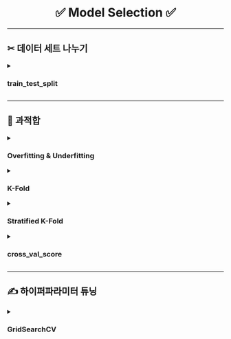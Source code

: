 <h1 align="center"> ✅ Model Selection ✅ </h1>

---

## ✂︎ 데이터 세트 나누기

<details><summary><h3>train_test_split</h3></summary>

![데이터 세트 나누기](https://miro.medium.com/max/1400/0*DKB-pJy7-G6gEkM-)

- **목적 : 인스턴스 훈련에 사용할 데이터 세트와 성능 평가에 사용할 데이터 세트를 구분하기 위함**
    
- **용도**
    - **훈련용(train)** : 인스턴스 훈련(혹은 학습) 용도
    - **검증용(validation)** : 과적합을 충분히 방지하여 훈련을 중단해도 무방한지 판단 용도
    - **평가용(test)** : 인스턴스 성능 평가 용도로서 훈련 시 사용되지 않은 레코드

- **사용 방법**

    ```
    from sklearn.model_selection import train_test_split

    # 데이터 세트를 설명변수 조합 X와 반응변수 y로 구분함
    X = df.drop(columns = [target])
    y = df[[target]]

    # 데이터 세트를 훈련용과 평가용으로 분리함
    # 훈련용 데이터 세트를 (X_train, y_train), 평가용 데이터 세트를 (X_test, y_test)에 할당함
    X_train, X_test, y_train, y_test = train_test_split(X, y)
    ```

- **주요 하이퍼파라미터**
    - `random_state = None`

    - `test_size = 0.25` : 전체 데이터 세트 대비 평가용 데이터 세트의 비중
    
    - `shuffle = True` : 훈련용과 평가용으로 분리하기 전에 레코드를 무작위로 섞을 것인가
    
    - `stratify = None` : 범주의 비율을 훈련용과 평가용에도 유지할 범주형 변수 목록
        - 분류분석 시 반응변수에 대하여 설정할 것을 권장함

</details>

---

## 🫵 과적합

<details><summary><h3>Overfitting & Underfitting</h3></summary>

<img src="https://user-images.githubusercontent.com/116495744/224099360-bddf58ce-231b-4900-a743-5612d12219b2.PNG" width=100%/>

- **정의 : 모델이 일반화되지 못하는 현상**

- **종류**
    - **과대적합(OverFitting)**
        - 정의 : 모델이 학습용 데이터 세트에 과도하게 최적화된 상태
        - 주요 원인 : 모델 복잡도 심화
        - 현상 : 학습용 데이터 세트 예측 성능과 그 이외의 데이터 세트 예측 성능 간 격차가 상당함

    - **과소적합(UnderFitting)**
        - 정의 : 알고리즘이 학습용 데이터 세트의 규칙을 제대로 찾지 못하여 모델이 단순하게 설계된 상태 
        - 주요 원인 : 학습할 데이터 수 부족
        - 현상 :  학습용 데이터 세트 예측 성능과 그 이외의 데이터 세트 예측 성능 모두 현저하게 낮음

- **해법 : 교차검증**
    - **k-겹 교차검증** : 
    - **층화 k-겹 교차검증** : 반응변수의 범주 비율이 모집단의 비율과 동일하도록 구성하여 교차검증함

</details>

<details><summary><h3>K-Fold</h3></summary>

![k fold 교차검증](https://i0.wp.com/drzinph.com/wp-content/uploads/2020/12/image-2.png?fit=935%2C670&ssl=1)

</details>

<details><summary><h3>Stratified K-Fold</h3></summary>

![stratified k fold 교차검증](https://i0.wp.com/dataaspirant.com/wp-content/uploads/2020/12/8-Stratified-K-Fold-Cross-Validation.png?ssl=1)

</details>

<details><summary><h3>cross_val_score</h3></summary>

</details>

---

## ✍️ 하이퍼파라미터 튜닝

<details><summary><h3>GridSearchCV</h3></summary>

- **사용 방법**

    ```
    from sklearn.model_selection import GridSearchCV
    from sklearn.neighbors import KNeighborsClassifier

    # 하이퍼파라미터를 튜닝하려는 알고리즘 인스턴스 생성
    model = KNeighborsClassifier()

    # 하이퍼파라미터와 해당 파라미터의 아규먼트 목록 생성
    # 하이퍼파라미터명을 key, 아규먼트 목록을 value로 가지는 dictionary type
    params = {
        "metric" : ["minkowsi", "euclidean", "manhattan"],
        "n_jobs" : [None, -1],
        "n_neighbors" : range(1, 10),
        "weights" : ["uniform", "distance"]
    }

    # 교차검증 횟수를 3회로 설정
    cvNum = 3

    # GridSearchCV 인스턴스 생성
    # 성능이 가장 높게 검증된 하이퍼파라미터 조합에 대하여 재학습하여 재검증함
    gridModel = GridSearchCV(
        model,
        param_grid = params,
        cv = cvNum,
        refit = True
    )

    # 학습용 데이터 세트를 통해 최적 하이퍼파라미터 탐색
    gridModel.fit(X_train, y_train)

    # 탐색 결과 비교
    score_df = pd.DataFrame(gridModel.cv_results_)

    param_col = [f"param_{i}" for i in params]
    score_col = ["rank_test_score", "mean_test_score", "std_test_score"]
    cv_col = [f"split{i}_test_score" for i in range(cvNum)]
    col_list = param_col + score_col + cv_col

    score_df = score_df[col_list]

    print(score_df)

    # 최적하이퍼파라미터 확인
    print(gridModel.best_params_)
    ```

- **주요 하이퍼파라미터**

</details>